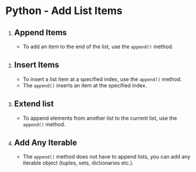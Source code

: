 # Python - Add List Items
<!DOCTYPE html>
<html>
<body>
    <ol>
        <li>
            <h2>Append Items</h2>
            <ul>
                <li>To add an item to the end of the list, use the <code>append()</code> method.</li>
            </ul>
        </li>
        <li>
            <h2>Insert Items</h2>
            <ul>
                <li>To insert a list item at a specified index, use the <code>append()</code> method.</li>
                <li>The <code>append()</code> inserts an item at the specified index.</li>
            </ul>
        </li>
        <li>
            <h2>Extend list</h2>
            <ul>
                <li>To append elements from another list to the current list, use the <code>append()</code> method.</li>
            </ul>
        </li>
        <li>
            <h2>Add Any Iterable</h2>
            <ul>
                <li>The <code>append()</code> method does not have to append lists, you can add any iterable object (tuples, sets, dictionaries etc.).</li>
            </ul>
        </li>
    </ol>
</body>
</html>
